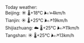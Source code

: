 Today weather:  
Beijing: ☀️   🌡️+18°C 🌬️↘4km/h  
Tianjin: ☀️   🌡️+25°C 🌬️↗19km/h  
Shijiazhuang: ☁️   🌡️+25°C 🌬️↗11km/h  
Tangshan: ☀️   🌡️+25°C 🌬️↗13km/h  
